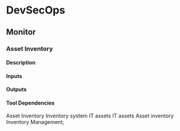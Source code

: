 # DevSecOps

## Monitor

### Asset Inventory

#### Description

#### Inputs

#### Outputs

#### Tool Dependencies

Asset Inventory Inventory system IT assets IT assets Asset inventory Inventory
Management;
